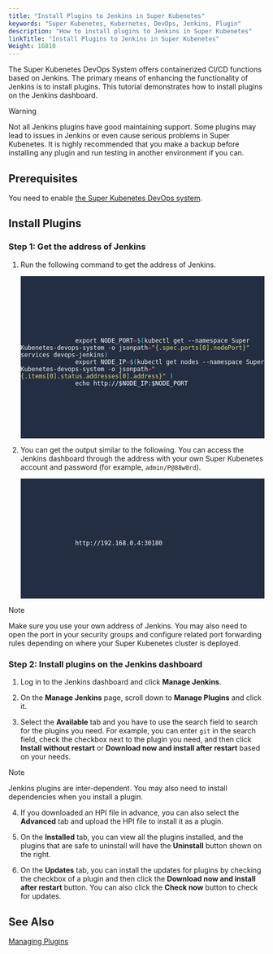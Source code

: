 ```yaml
---
title: "Install Plugins to Jenkins in Super Kubenetes"
keywords: "Super Kubenetes, Kubernetes, DevOps, Jenkins, Plugin"
description: "How to install plugins to Jenkins in Super Kubenetes"
linkTitle: "Install Plugins to Jenkins in Super Kubenetes"
Weight: 16810
---
```


The Super Kubenetes DevOps System offers containerized CI/CD functions based on Jenkins. The primary means of enhancing the functionality of Jenkins is to install plugins. This tutorial demonstrates how to install plugins on the Jenkins dashboard.

<div className="notices warning">
  <p>Warning</p>
  <div>
    Not all Jenkins plugins have good maintaining support. Some plugins may lead to issues in Jenkins or even cause serious problems in Super Kubenetes. It is highly recommended that you make a backup before installing any plugin and run testing in another environment if you can.
  </div>
</div>





## Prerequisites

You need to enable [the Super Kubenetes DevOps system](../../../pluggable-components/devops/).

## Install Plugins

### Step 1: Get the address of Jenkins

1. Run the following command to get the address of Jenkins.

   <article className="highlight">
      <pre style="color: rgb(248, 248, 242); background: rgb(36, 46, 66); tab-size: 4;">
         <div className="copy-code-button" title="Copy Code"></div>
         <div className="code-over-div">
            <code>
               <p>
                  export NODE_PORT<span style="color:#f92672">=</span><span style="color:#66d9ef">$(</span>kubectl get --namespace Super Kubenetes-devops-system -o jsonpath<span style="color:#f92672">=</span><span style="color:#e6db74">"{.spec.ports[0].nodePort}"</span> services devops-jenkins<span style="color:#66d9ef">)</span> 
                  export NODE_IP<span style="color:#f92672">=</span><span style="color:#66d9ef">$(</span>kubectl get nodes --namespace Super Kubenetes-devops-system -o jsonpath<span style="color:#f92672">=</span><span style="color:#e6db74">"{.items[0].status.addresses[0].address}"</span> <span style="color:#66d9ef">)</span> 
                  echo <a style="color:#ffffff; cursor:text;">http://$NODE_IP:$NODE_PORT</a>
               </p>
            </code>
         </div>
      </pre>
   </article>



2. You can get the output similar to the following. You can access the Jenkins dashboard through the address with your own Super Kubenetes account and password (for example, `admin/P@88w0rd`).

   <article className="highlight">
      <pre style="color: rgb(248, 248, 242); background: rgb(36, 46, 66); tab-size: 4;">
         <div className="copy-code-button" title="Copy Code"></div>
         <div className="code-over-div">
            <code>
               <p>
                  <a style="color:#ffffff; cursor:text;">http://192.168.0.4:30180</a>
               </p>
            </code>
         </div>
      </pre>
   </article>

  <div className="notices note">
    <p>Note</p>
    <div>
      Make sure you use your own address of Jenkins. You may also need to open the port in your security groups and configure related port forwarding rules depending on where your Super Kubenetes cluster is deployed.
    </div>
  </div>


### Step 2: Install plugins on the Jenkins dashboard

1. Log in to the Jenkins dashboard and click **Manage Jenkins**.

2. On the **Manage Jenkins** page, scroll down to **Manage Plugins** and click it.

3. Select the **Available** tab and you have to use the search field to search for the plugins you need. For example, you can enter `git` in the search field, check the checkbox next to the plugin you need, and then click **Install without restart** or **Download now and install after restart** based on your needs.

  <div className="notices note">
    <p>Note</p>
    <div>
      Jenkins plugins are inter-dependent. You may also need to install dependencies when you install a plugin.
    </div>
  </div>

4. If you downloaded an HPI file in advance, you can also select the **Advanced** tab and upload the HPI file to install it as a plugin.

5. On the **Installed** tab, you can view all the plugins installed, and the plugins that are safe to uninstall will have the **Uninstall** button shown on the right.

6. On the **Updates** tab, you can install the updates for plugins by checking the checkbox of a plugin and then click the **Download now and install after restart** button. You can also click the **Check now** button to check for updates.

## See Also

[Managing Plugins](https://www.jenkins.io/doc/book/managing/plugins/)
